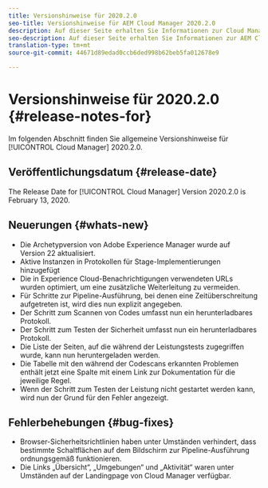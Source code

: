 ```yaml
---
title: Versionshinweise für 2020.2.0
seo-title: Versionshinweise für AEM Cloud Manager 2020.2.0
description: Auf dieser Seite erhalten Sie Informationen zur Cloud Manager-Version 2020.2.0.
seo-description: Auf dieser Seite erhalten Sie Informationen zur AEM Cloud Manager-Version 2020.2.0.
translation-type: tm+mt
source-git-commit: 44671d89edad0ccb6ded998b62beb5fa012678e9

---
```


# Versionshinweise für 2020.2.0 {#release-notes-for}

Im folgenden Abschnitt finden Sie allgemeine Versionshinweise für [!UICONTROL Cloud Manager] 2020.2.0.

## Veröffentlichungsdatum {#release-date}

The Release Date for [!UICONTROL Cloud Manager] Version 2020.2.0 is February 13, 2020.

## Neuerungen {#whats-new}

* Die Archetypversion von Adobe Experience Manager wurde auf Version 22 aktualisiert.
* Aktive Instanzen in Protokollen für Stage-Implementierungen hinzugefügt
* Die in Experience Cloud-Benachrichtigungen verwendeten URLs wurden optimiert, um eine zusätzliche Weiterleitung zu vermeiden.
* Für Schritte zur Pipeline-Ausführung, bei denen eine Zeitüberschreitung aufgetreten ist, wird dies nun explizit angegeben.
* Der Schritt zum Scannen von Codes umfasst nun ein herunterladbares Protokoll.
* Der Schritt zum Testen der Sicherheit umfasst nun ein herunterladbares Protokoll.
* Die Liste der Seiten, auf die während der Leistungstests zugegriffen wurde, kann nun heruntergeladen werden.
* Die Tabelle mit den während der Codescans erkannten Problemen enthält jetzt eine Spalte mit einem Link zur Dokumentation für die jeweilige Regel.
* Wenn der Schritt zum Testen der Leistung nicht gestartet werden kann, wird nun der Grund für den Fehler angezeigt.

## Fehlerbehebungen {#bug-fixes}

* Browser-Sicherheitsrichtlinien haben unter Umständen verhindert, dass bestimmte Schaltflächen auf dem Bildschirm zur Pipeline-Ausführung ordnungsgemäß funktionieren.
* Die Links „Übersicht“, „Umgebungen“ und „Aktivität“ waren unter Umständen auf der Landingpage von Cloud Manager verfügbar.
